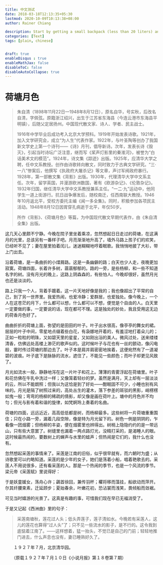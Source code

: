 ```yaml
---
title: 中文测试
date: 2018-03-18T12:13:35+05:30
lastmod: 2020-10-09T10:13:38+08:00
author: Rainer Chiang

description: Start by getting a small backpack (less than 20 liters) and then just travel with what fits in that.
categories: [Text]
tags: [plain, chinese]


draft: true
enableDisqus : true
enableMathJax: false
disableToC: false
disableAutoCollapse: true
---
```


# 荷塘月色

>朱自清（1898年11月22日—1948年8月12日），原名自华，号实秋，后改名自清，字佩弦。原籍浙江绍兴，出生于江苏省东海县（今连云港市东海县平明镇），后随父定居扬州。中国现代散文家、诗人、学者、民主战士。
>
>1916年中学毕业后成功考入北京大学预科。1919年开始发表诗歌。1921年，加入文学研究会，成立“为人生”代表作家。1922年，与叶圣陶等创办了我国新文学史上第一个诗刊——《诗》月刊，倡导新诗。次年，发表长诗《毁灭》，引起当时诗坛广泛注意，继而写《桨声灯影里的秦淮河》，被誉为“白话美术文的模范”。1924年，诗文集《踪迹》出版。1925年，应清华大学之聘，任中文系教授。创作由诗歌转向散文，同时致力于古典文学研究。“三·一八”惨案后，他撰写《执政府大屠杀记》等文章，声讨军阀政府暴行。1928年，第一部散文集《背影》出版。1930年，代理清华大学中文系主任。次年，留学英国，并漫游欧洲数国，著有《欧游杂记》、《伦敦杂记》。1932年归国，继任清华大学中文系教授兼系主任。“一二·九”运动中，他同学生一道上街游行。抗日战争爆发后，随校南迁，任西南联大教授。1946年10月返北平，受校方委托主编《闻一多全集》。同时，积极参加各项民主活动。1948年8月12日因胃穿孔病逝于北平，年仅50岁。
>
>所作《背影》、《荷塘月色》等篇，为中国现代散文早期代表作，由《朱自清全集》出版。

这几天心里颇不宁静。今晚在院子里坐着乘凉，忽然想起日日走过的荷塘，在这满月的光里，总该另有一番样子吧。月亮渐渐地升高了，墙外马路上孩子们的欢笑，已经听不见了；妻在屋里拍着闰儿，迷迷糊糊地哼着眠歌。我悄悄地披了大衫，带上门出去。

沿着荷塘，是一条曲折的小煤屑路。这是一条幽僻的路；白天也少人走，夜晚更加寂寞。荷塘四面，长着许多树，蓊蓊郁郁的。路的一旁，是些杨柳，和一些不知道名字的树。没有月光的晚上，这路上阴森森的，有些怕人。今晚却很好，虽然月光也还是淡淡的。

路上只我一个人，背着手踱着。这一片天地好像是我的；我也像超出了平常的自己，到了另一世界里。我爱热闹，也爱冷静；爱群居，也爱独处。像今晚上，一个人在这苍茫的月下，什么都可以想，什么都可以不想，便觉是个自由的人。白天里一定要做的事，一定要说的话，现在都可不理。这是独处的妙处，我且受用这无边的荷香月色好了。

曲曲折折的荷塘上面，弥望的是田田的叶子。叶子出水很高，像亭亭的舞女的裙。层层的叶子中间，零星地点缀着些白花，有袅娜地开着的，有羞涩地打着朵儿的；正如一粒粒的明珠，又如碧天里的星星，又如刚出浴的美人。微风过处，送来缕缕清香，仿佛远处高楼上渺茫的歌声似的。这时候叶子与花也有一丝的颤动，像闪电般，霎时传过荷塘的那边去了。叶子本是肩并肩密密地挨着，这便宛然有了一道凝碧的波痕。叶子底下是脉脉的流水，遮住了，不能见一些颜色；而叶子却更见风致了。

月光如流水一般，静静地泻在这一片叶子和花上。薄薄的青雾浮起在荷塘里。叶子和花仿佛在牛乳中洗过一样；又像笼着轻纱的梦。虽然是满月，天上却有一层淡淡的云，所以不能朗照；但我以为这恰是到了好处——酣眠固不可少，小睡也别有风味的。月光是隔了树照过来的，高处丛生的灌木，落下参差的斑驳的黑影，峭楞楞如鬼一般；弯弯的杨柳的稀疏的倩影，却又像是画在荷叶上。塘中的月色并不均匀；但光与影有着和谐的旋律，如梵婀玲上奏着的名曲。

荷塘的四面，远远近近，高高低低都是树，而杨柳最多。这些树将一片荷塘重重围住；只在小路一旁，漏着几段空隙，像是特为月光留下的。树色一例是阴阴的，乍看像一团烟雾；但杨柳的丰姿，便在烟雾里也辨得出。树梢上隐隐约约的是一带远山，只有些大意罢了。树缝里也漏着一两点路灯光，没精打采的，是渴睡人的眼。这时候最热闹的，要数树上的蝉声与水里的蛙声；但热闹是它们的，我什么也没有。

忽然想起采莲的事情来了。采莲是江南的旧俗，似乎很早就有，而六朝时为盛；从诗歌里可以约略知道。采莲的是少年的女子，她们是荡着小船，唱着艳歌去的。采莲人不用说很多，还有看采莲的人。那是一个热闹的季节，也是一个风流的季节。梁元帝《采莲赋》里说得好：

于是妖童媛女，荡舟心许；鷁首徐回，兼传羽杯；欋将移而藻挂，船欲动而萍开。尔其纤腰束素，迁延顾步；夏始春余，叶嫩花初，恐沾裳而浅笑，畏倾船而敛裾。

可见当时嬉游的光景了。这真是有趣的事，可惜我们现在早已无福消受了。

于是又记起《西洲曲》里的句子：

> 采莲南塘秋，莲花过人头；低头弄莲子，莲子清如水。今晚若有采莲人，这儿的莲花也算得“过人头”了；只不见一些流水的影子，是不行的。这令我到底惦着江南了。——这样想着，猛一抬头，不觉已是自己的门前；轻轻地推门进去，什么声息也没有，妻已睡熟好久了。

　　１９２７年７月，北京清华园。

　　（原载１９２７年７月１０日《小说月报》第１８卷第７期）

